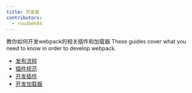 ```yaml
---
title: 开发者
contributors:
  - rouzbeh84
---
```


教你如何开发webpack的相关插件和加载器
These guides cover what you need to know in order to develop webpack.

*   [发布流程](./release-process)
*   [插件规范](./plugin-patterns)
*   [开发插件](./how-to-write-a-plugin)
*   [开发加载器](./how-to-write-a-loader)
